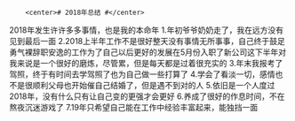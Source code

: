 
        <center># 2018年总结 #</center>
        

2018年发生许许多多事情，也是我的本命年
1.年初爷爷奶奶走了，我在远方没有见到最后一面
2.2018上半年工作不是很好整天没有事情无所事事，自己终于鼓足勇气裸辞职安逸的工作为了自己以后更好的发展在5月份入职了新公司这下半年对我来说是一个很好的磨炼，尽管累，但是每天都是过着很充实的
3.年末我报考了驾照，终于有时间去学驾照了也为自己做一些打算了
4.学会了看淡一切，感情也不是很顺利父母也开始催自己结婚了，但是遇不到对的人
5.依旧是一个人度过2018年，没有什么只有让自己变的更强才会更好
6.养成了很好的作息时间，不在熬夜沉迷游戏了
7.19年只希望自己能在工作中经验丰富起来，能独挡一面